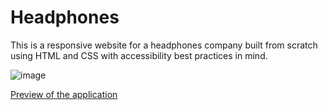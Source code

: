 # Headphones

This is a responsive website for a headphones company built from scratch using HTML and CSS with accessibility best practices in mind.

![image](https://github.com/Moussa-Kalam/alu-headphones/assets/101457312/acb1d6c7-7d12-43ee-b4e0-3edeed7dc38a)


[Preview of the application](https://headphones-service.netlify.app/)
